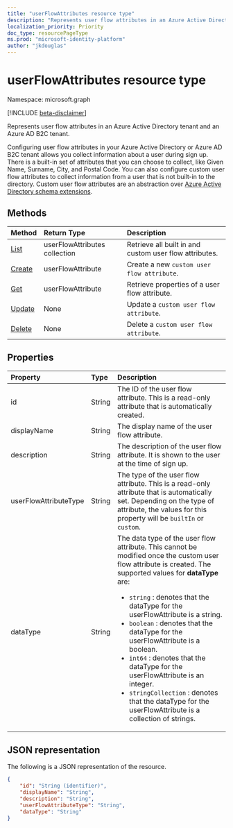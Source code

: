 ```yaml
---
title: "userFlowAttributes resource type"
description: "Represents user flow attributes in an Azure Active Directory tenant and an Azure AD B2C tenant."
localization_priority: Priority
doc_type: resourcePageType
ms.prod: "microsoft-identity-platform"
author: "jkdouglas"
---
```


# userFlowAttributes resource type

Namespace: microsoft.graph

[!INCLUDE [beta-disclaimer](../../includes/beta-disclaimer.md)]

Represents user flow attributes in an Azure Active Directory tenant and an Azure AD B2C tenant.

Configuring user flow attributes in your Azure Active Directory or Azure AD B2C tenant allows you collect information about a user during sign up. There is a built-in set of attributes that you can choose to collect, like Given Name, Surname, City, and Postal Code. You can also configure custom user flow attributes to collect information from a user that is not built-in to the directory. Custom user flow attributes are an abstraction over [Azure Active Directory schema extensions](https://docs.microsoft.com/azure/active-directory/develop/active-directory-schema-extensions).

## Methods

| Method       | Return Type  |Description|
|:---------------|:--------|:----------|
|[List](../api/userflowattributes-list.md)|userFlowAttributes collection|Retrieve all built in and custom user flow attributes.|
|[Create](../api/userflowattribute-post-userflowattributes.md)|userFlowAttribute|Create a new `custom user flow attribute`.|
|[Get](../api/userflowattributes-get.md) |userFlowAttribute|Retrieve properties of a user flow attribute.|
|[Update](../api/userflowattributes-update.md)|None|Update a `custom user flow attribute`.|
|[Delete](../api/userflowattributes-delete.md)|None|Delete a `custom user flow attribute`.|

## Properties

|Property|Type|Description|
|:---------------|:--------|:----------|
|id|String|The ID of the user flow attribute. This is a read-only attribute that is automatically created.|
|displayName|String|The display name of the user flow attribute.|
|description|String|The description of the user flow attribute. It is shown to the user at the time of sign up.|
|userFlowAttributeType|String|The type of the user flow attribute. This is a read-only attribute that is automatically set. Depending on the type of attribute, the values for this property will be `builtIn` or `custom`.|
|dataType|String|The data type of the user flow attribute. This cannot be modified once the custom user flow attribute is created. The supported values for **dataType** are:<br/><ul><li>`string` : denotes that the dataType for the userFlowAttribute is a string. </li><li>`boolean` : denotes that the dataType for the userFlowAttribute is a boolean.</li><li>`int64` : denotes that the dataType for the userFlowAttribute is an integer.</li><li> `stringCollection` : denotes that the dataType for the userFlowAttribute is a collection of strings.</li></ul>|

## JSON representation

The following is a JSON representation of the resource.

<!-- {
  "blockType": "resource",
  "@odata.type": "microsoft.graph.identityUserFlowAttribute"
} -->

```json
{
    "id": "String (identifier)",
    "displayName": "String",
    "description": "String",
    "userFlowAttributeType": "String",
    "dataType": "String"
}
```
